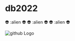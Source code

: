 # db2022

:alien: :alien :alien: :alien: :alien :alien:
:alien: :alien :alien:



![github Logo](https://www.google.com/search?q=moon+pictures&sxsrf=ALiCzsZ6dr0j6EmwTBxSb71SHboj4lPe4A:1668678507826&source=lnms&tbm=isch&sa=X&ved=2ahUKEwis3s_t97T7AhVoRPEDHVwJD1kQ_AUoAXoECAIQAw&biw=1536&bih=714&dpr=1.25#imgrc=cGA28-vvdujalM)

